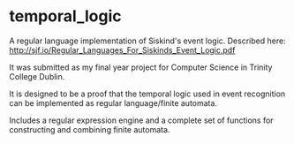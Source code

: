 temporal_logic
==============

A regular language implementation of Siskind's event logic. Described here: http://sjf.io/Regular_Languages_For_Siskinds_Event_Logic.pdf

It was submitted as my final year project for Computer Science in Trinity College Dublin.

It is designed to be a proof that the temporal logic used in event recognition can be implemented as regular language/finite automata. 

Includes a regular expression engine and a complete set of functions for constructing and combining finite automata.
